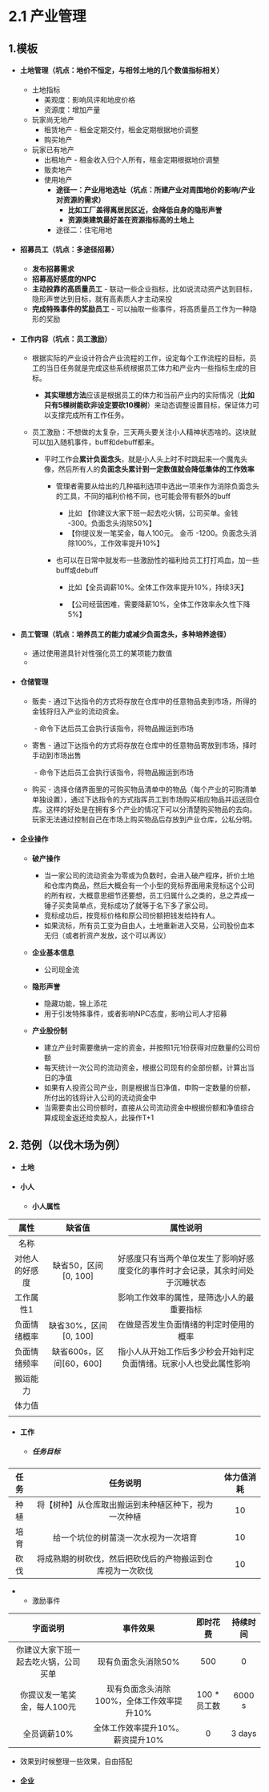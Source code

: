 # 2.1 产业管理

## 1.模板

- #### 土地管理（坑点：地价不恒定，与相邻土地的几个数值指标相关）

  - 土地指标
    - 美观度：影响风评和地皮价格
    - 资源度：增加产量
  - 玩家尚无地产
    - 租赁地产 - 租金定期交付，租金定期根据地价调整
    - 购买地产
  - 玩家已有地产
    - 出租地产 - 租金收入归个人所有，租金定期根据地价调整
    - 贩卖地产
    - 使用地产 
      - **途径一：产业用地选址（坑点：所建产业对周围地价的影响/产业对资源的需求）**
        - **比如工厂盖得离居民区近，会降低自身的隐形声誉**
        - **资源类建筑最好盖在资源指标高的土地上**
      - 途径二：住宅用地
  
- #### 招募员工（坑点：多途径招募）

  - **发布招募需求**
  - **招募高好感度的NPC**
  - **主动投靠的高质量员工** - 联动一些企业指标，比如说流动资产达到目标，隐形声誉达到目标，就有高素质人才主动来投
  - **完成特殊事件的奖励员工** - 可以抽取一些事件，将高质量员工作为一种隐形的奖励

- #### 工作内容（坑点：员工激励）

  - 根据实际的产业设计符合产业流程的工作，设定每个工作流程的目标，员工的当日任务就是完成这些系统根据员工体力和产业内一些指标生成的目标。
    
    - **其实理想方法**应该是根据员工的体力和当前产业内的实际情况（**比如只有5棵树能砍非设定要砍10棵树**）来动态调整设置目标，保证体力可以支撑完成所有工作任务。
  - 员工激励：不想做的太复杂，三天两头要关注小人精神状态啥的。这块就可以加入随机事件，buff和debuff都来。
    - 平时工作会**累计负面念头**，就是小人头上时不时跳起来一个魔鬼头像，然后所有人的**负面念头累计到一定数值就会降低集体的工作效率**
      
      - 管理者需要从给出的几种福利选项中选出一项来作为消除负面念头的工具，不同的福利价格不同，也可能会带有额外的buff
      
        - 比如 【你建议大家下班一起去吃火锅，公司买单。金钱 -300。负面念头消除50%】
        - 【你提议发一笔奖金，每人100元。 金币 -1200。负面念头消除100%，工作效率提升10%】
    
      - 也可以在日常中就发布一些激励性的福利给员工打打鸡血，加一些buff或debuff
      
        - 比如【全员调薪10%。全体工作效率提升10%，持续3天】
      
        - 【公司经营困难，需要降薪10%，全体工作效率永久性下降5%】
      
          
      

- #### 员工管理（坑点：培养员工的能力或减少负面念头，多种培养途径） 

  - 通过使用道具针对性强化员工的某项能力数值
  - 
  
- #### 仓储管理

  - 贩卖 - 通过下达指令的方式将存放在仓库中的任意物品卖到市场，所得的金钱将归入产业的流动资金。

    ​         - 命令下达后员工会执行该指令，将物品搬运到市场

  - 寄售 - 通过下达指令的方式将存放在仓库中的任意物品寄放到市场，择时手动到市场出售

    ​         - 命令下达后员工会执行该指令，将物品搬运到市场

  - 购买 - 选择仓储界面里的可购买物品清单中的物品（每个产业的可购清单单独设置），通过下达指令的方式指挥员工到市场购买相应物品并运送回仓库。这样的好处是在拥有多个产业的情况下可以分清楚购买物品的去向。玩家无法通过控制自己在市场上购买物品后存放到产业仓库，公私分明。

- #### 企业操作

  - **破产操作**
    - 当一家公司的流动资金为零或为负数时，会进入破产程序，折价土地和仓库内商品，然后大概会有一个小型的竞标界面用来竞标这个公司的所有权，大概意思细节还要想，员工归属什么之类的，总之弄成一锤子买卖简单点，竞标成功了就等于名下多了家公司。
    - 竞标成功后，按竞标价格和原公司份额把钱发给持有人。
    - 如果流标，所有员工变为自由人，土地重新进入交易，公司股份血本无归（或者折资产发放，这个可以再议）
  - **企业基本信息**
    - 公司现金流
  - **隐形声誉**
    - 隐藏功能，锦上添花
    - 用于引发特殊事件，或者影响NPC态度，影响公司人才招募
    
  - **产业股份制**
    - 建立产业时需要缴纳一定的资金，并按照1元1份获得对应数量的公司份额
    - 每天统计一次公司的流动资金，根据公司现有的全部份额，计算出当日的净值
    - 如果有人投资公司产业，则是根据当日净值，申购一定数量的份额，所付出的钱将计入公司的流动资金中
    - 当需要卖出公司份额时，直接从公司流动资金中根据份额和净值综合算成现金返还给卖股人，此操作T+1
  
  

## 2. 范例（以伐木场为例）

- #### 土地

- #### 小人

  - **小人属性**

|      属性      |         缺省值          |                           属性说明                           |
| :------------: | :---------------------: | :----------------------------------------------------------: |
|      名称      |                         |                                                              |
| 对他人的好感度 |  缺省50，区间[0, 100]   | 好感度只有当两个单位发生了影响好感度变化的事件时才会记录，其余时间处于沉睡状态 |
|   工作属性1    |                         |          影响工作效率的属性，是筛选小人的最重要指标          |
|  负面情绪概率  |  缺省30%，区间[0, 100]  |            在做是否发生负面情绪的判定时使用的概率            |
|  负面情绪频率  | 缺省600s，区间[60，600] | 指小人从开始工作后多少秒会开始判定负面情绪。玩家小人也受此属性影响 |
|    搬运能力    |                         |                                                              |
|     体力值     |                         |                                                              |
|                |                         |                                                              |



- #### 工作

  - ##### 任务目标

| 任务 |                          任务说明                          | 体力值消耗 |
| :--: | :--------------------------------------------------------: | :--------: |
| 种植 |    将【树种】从仓库取出搬运到未种植区种下，视为一次种植    |     10     |
| 培育 |            给一个坑位的树苗浇一次水视为一次培育            |     10     |
| 砍伐 | 将成熟期的树砍伐，然后把砍伐后的产物搬运到仓库视为一次砍伐 |     10     |

- - 激励事件

|               字面说明               |                 事件效果                  |   即时花费   | 持续时间 |
| :----------------------------------: | :---------------------------------------: | :----------: | :------: |
| 你建议大家下班一起去吃火锅，公司买单 |            现有负面念头消除50%            |     500      |    0     |
|     你提议发一笔奖金，每人100元      | 现有负面念头消除100%，全体工作效率提升10% | 100 * 员工数 |  6000 s  |
|             全员调薪10%              |     全体工作效率提升10%。薪资提升10%      |      0       |  3 days  |

- 效果到时候整理一些效果，自由搭配



- #### 企业